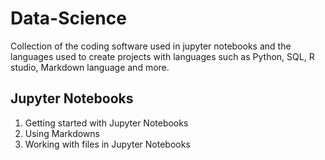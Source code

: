 # Data-Science
Collection of the coding software used in jupyter notebooks and the languages used to create projects with languages such as Python, SQL, R studio, Markdown language and more. 
## Jupyter Notebooks
1. Getting started with Jupyter Notebooks
2. Using Markdowns
3. Working with files in Jupyter Notebooks
